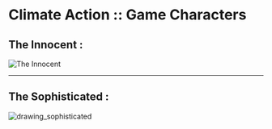 # Climate Action :: Game Characters


<h2> The Innocent : </h2>

![The Innocent](https://user-images.githubusercontent.com/86942363/166801733-3039a88e-cb56-49b2-8acc-b5f2e8bea482.png)

<hr>

<h2> The Sophisticated : </h2>

![drawing_sophisticated](https://user-images.githubusercontent.com/86942363/166816716-b1cbe158-989c-4997-8e47-dd32285f750e.jpg)

